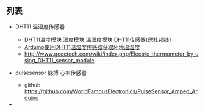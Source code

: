 ## 列表

- DHT11 温湿度传感器 
    - [DHT11温度模块 湿度模块 温湿度模块 DHT11传感器(送杜邦线）](https://item.taobao.com/item.htm?spm=a1z09.2.0.0.5d23ed7ay8KAo7&id=535749463024&_u=eenvdkb701d)
    - [Arduino使用DHT11温湿度传感器获取环境温湿度](http://www.jianshu.com/p/b5f79c7aab58)
    - http://www.geeetech.com/wiki/index.php/Electric_thermometer_by_using_DHT11_sensor_module
    
- pulsesensor 脉搏 心率传感器
    - github https://github.com/WorldFamousElectronics/PulseSensor_Amped_Arduino

-     